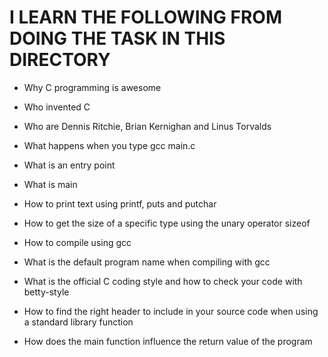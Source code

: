 # I LEARN THE FOLLOWING FROM DOING THE TASK IN THIS DIRECTORY
+ Why C programming is awesome


+ Who invented C
 
+ Who are Dennis Ritchie, Brian Kernighan and Linus Torvalds

+ What happens when you type gcc main.c

+ What is an entry point

+ What is main

+ How to print text using printf, puts and putchar

+ How to get the size of a specific type using the unary operator sizeof

+ How to compile using gcc

+ What is the default program name when compiling with gcc

+ What is the official C coding style and how to check your code with betty-style

+ How to find the right header to include in your source code when using a standard library function

+ How does the main function influence the return value of the program
